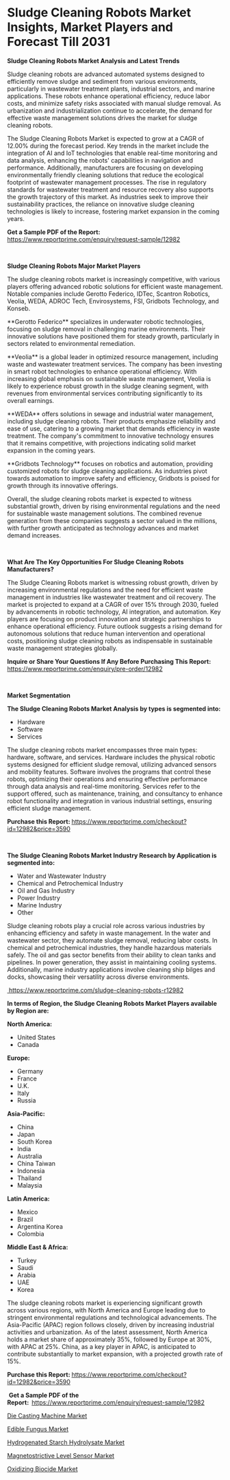 <p><h1>Sludge Cleaning Robots Market Insights, Market Players and Forecast Till 2031</h1></p><p><strong>Sludge Cleaning Robots Market Analysis and Latest Trends</strong></p>
<p><p>Sludge cleaning robots are advanced automated systems designed to efficiently remove sludge and sediment from various environments, particularly in wastewater treatment plants, industrial sectors, and marine applications. These robots enhance operational efficiency, reduce labor costs, and minimize safety risks associated with manual sludge removal. As urbanization and industrialization continue to accelerate, the demand for effective waste management solutions drives the market for sludge cleaning robots.</p><p>The Sludge Cleaning Robots Market is expected to grow at a CAGR of 12.00% during the forecast period. Key trends in the market include the integration of AI and IoT technologies that enable real-time monitoring and data analysis, enhancing the robots' capabilities in navigation and performance. Additionally, manufacturers are focusing on developing environmentally friendly cleaning solutions that reduce the ecological footprint of wastewater management processes. The rise in regulatory standards for wastewater treatment and resource recovery also supports the growth trajectory of this market. As industries seek to improve their sustainability practices, the reliance on innovative sludge cleaning technologies is likely to increase, fostering market expansion in the coming years.</p></p>
<p><strong>Get a Sample PDF of the Report:&nbsp;</strong> <a href="https://www.reportprime.com/enquiry/request-sample/12982?utm_campaign=1278&utm_medium=2&utm_source=Github&utm_content=ia&utm_term=10102024&utm_id=sludge-cleaning-robots">https://www.reportprime.com/enquiry/request-sample/12982</a></p>
<p>&nbsp;</p>
<p><strong>Sludge Cleaning Robots Major Market Players</strong></p>
<p><p>The sludge cleaning robots market is increasingly competitive, with various players offering advanced robotic solutions for efficient waste management. Notable companies include Gerotto Federico, IDTec, Scantron Robotics, Veolia, WEDA, ADROC Tech, Envirosystems, FSI, Gridbots Technology, and Konseb.</p><p>**Gerotto Federico** specializes in underwater robotic technologies, focusing on sludge removal in challenging marine environments. Their innovative solutions have positioned them for steady growth, particularly in sectors related to environmental remediation.</p><p>**Veolia** is a global leader in optimized resource management, including waste and wastewater treatment services. The company has been investing in smart robot technologies to enhance operational efficiency. With increasing global emphasis on sustainable waste management, Veolia is likely to experience robust growth in the sludge cleaning segment, with revenues from environmental services contributing significantly to its overall earnings.</p><p>**WEDA** offers solutions in sewage and industrial water management, including sludge cleaning robots. Their products emphasize reliability and ease of use, catering to a growing market that demands efficiency in waste treatment. The company's commitment to innovative technology ensures that it remains competitive, with projections indicating solid market expansion in the coming years.</p><p>**Gridbots Technology** focuses on robotics and automation, providing customized robots for sludge cleaning applications. As industries pivot towards automation to improve safety and efficiency, Gridbots is poised for growth through its innovative offerings.</p><p>Overall, the sludge cleaning robots market is expected to witness substantial growth, driven by rising environmental regulations and the need for sustainable waste management solutions. The combined revenue generation from these companies suggests a sector valued in the millions, with further growth anticipated as technology advances and market demand increases.</p></p>
<p>&nbsp;</p>
<p><strong>What Are The Key Opportunities For Sludge Cleaning Robots Manufacturers?</strong></p>
<p><p>The Sludge Cleaning Robots market is witnessing robust growth, driven by increasing environmental regulations and the need for efficient waste management in industries like wastewater treatment and oil recovery. The market is projected to expand at a CAGR of over 15% through 2030, fueled by advancements in robotic technology, AI integration, and automation. Key players are focusing on product innovation and strategic partnerships to enhance operational efficiency. Future outlook suggests a rising demand for autonomous solutions that reduce human intervention and operational costs, positioning sludge cleaning robots as indispensable in sustainable waste management strategies globally.</p></p>
<p><strong>Inquire or Share Your Questions If Any Before Purchasing This Report:</strong> <a href="https://www.reportprime.com/enquiry/pre-order/12982?utm_campaign=1278&utm_medium=2&utm_source=Github&utm_content=ia&utm_term=10102024&utm_id=sludge-cleaning-robots">https://www.reportprime.com/enquiry/pre-order/12982</a></p>
<p>&nbsp;</p>
<p><strong>Market Segmentation</strong></p>
<p><strong>The Sludge Cleaning Robots Market Analysis by types is segmented into:</strong></p>
<p><ul><li>Hardware</li><li>Software</li><li>Services</li></ul></p>
<p><p>The sludge cleaning robots market encompasses three main types: hardware, software, and services. Hardware includes the physical robotic systems designed for efficient sludge removal, utilizing advanced sensors and mobility features. Software involves the programs that control these robots, optimizing their operations and ensuring effective performance through data analysis and real-time monitoring. Services refer to the support offered, such as maintenance, training, and consultancy to enhance robot functionality and integration in various industrial settings, ensuring efficient sludge management.</p></p>
<p><strong>Purchase this Report:&nbsp;</strong><a href="https://www.reportprime.com/checkout?id=12982&price=3590&utm_campaign=1278&utm_medium=2&utm_source=Github&utm_content=ia&utm_term=10102024&utm_id=sludge-cleaning-robots">https://www.reportprime.com/checkout?id=12982&price=3590</a></p>
<p>&nbsp;</p>
<p><strong>The Sludge Cleaning Robots Market Industry Research by Application is segmented into:</strong></p>
<p><ul><li>Water and Wastewater Industry</li><li>Chemical and Petrochemical Industry</li><li>Oil and Gas Industry</li><li>Power Industry</li><li>Marine Industry</li><li>Other</li></ul></p>
<p><p>Sludge cleaning robots play a crucial role across various industries by enhancing efficiency and safety in waste management. In the water and wastewater sector, they automate sludge removal, reducing labor costs. In chemical and petrochemical industries, they handle hazardous materials safely. The oil and gas sector benefits from their ability to clean tanks and pipelines. In power generation, they assist in maintaining cooling systems. Additionally, marine industry applications involve cleaning ship bilges and docks, showcasing their versatility across diverse environments.</p></p>
<p><a href="https://www.reportprime.com/sludge-cleaning-robots-r12982?utm_campaign=1278&utm_medium=2&utm_source=Github&utm_content=ia&utm_term=10102024&utm_id=sludge-cleaning-robots">&nbsp;https://www.reportprime.com/sludge-cleaning-robots-r12982</a></p>
<p><strong>In terms of Region, the Sludge Cleaning Robots Market Players available by Region are:</strong></p>
<p>
    <p> <strong> North America: </strong>
        <ul>
            <li>United States</li>
            <li>Canada</li>
        </ul>
        </p> 
    <p> <strong> Europe: </strong>
        <ul>
            <li>Germany</li>
            <li>France</li>
            <li>U.K.</li>
            <li>Italy</li>
            <li>Russia</li>
        </ul>
        </p> 
    <p> <strong> Asia-Pacific: </strong>
        <ul>
            <li>China</li>
            <li>Japan</li>
            <li>South Korea</li>
            <li>India</li>
            <li>Australia</li>
            <li>China Taiwan</li>
            <li>Indonesia</li>
            <li>Thailand</li>
            <li>Malaysia</li>
        </ul>
        </p> 
    <p> <strong> Latin America: </strong>
        <ul>
            <li>Mexico</li>
            <li>Brazil</li>
            <li>Argentina Korea</li>
            <li>Colombia</li>
        </ul>
        </p> 
    <p> <strong> Middle East & Africa: </strong>
        <ul>
            <li>Turkey</li>
            <li>Saudi</li>
            <li>Arabia</li>
            <li>UAE</li>
            <li>Korea</li>
        </ul>
    </p>
    </p>
<p><p>The sludge cleaning robots market is experiencing significant growth across various regions, with North America and Europe leading due to stringent environmental regulations and technological advancements. The Asia-Pacific (APAC) region follows closely, driven by increasing industrial activities and urbanization. As of the latest assessment, North America holds a market share of approximately 35%, followed by Europe at 30%, with APAC at 25%. China, as a key player in APAC, is anticipated to contribute substantially to market expansion, with a projected growth rate of 15%.</p></p>
<p><strong>Purchase this Report: </strong><a href="https://www.reportprime.com/checkout?id=12982&price=3590&utm_campaign=1278&utm_medium=2&utm_source=Github&utm_content=ia&utm_term=10102024&utm_id=sludge-cleaning-robots">https://www.reportprime.com/checkout?id=12982&price=3590</a></p>
<p>&nbsp;<strong>Get a Sample PDF of the Report:&nbsp;&nbsp;</strong><a href="https://www.reportprime.com/enquiry/request-sample/12982?utm_campaign=1278&utm_medium=2&utm_source=Github&utm_content=ia&utm_term=10102024&utm_id=sludge-cleaning-robots">https://www.reportprime.com/enquiry/request-sample/12982</a></p>
<p><strong></strong></p>
<p><p><a href="https://www.linkedin.com/pulse/global-die-casting-machine-market-status-2024-2031-forecast-znafc?utm_campaign=1278&utm_medium=2&utm_source=Github&utm_content=ia&utm_term=10102024&utm_id=sludge-cleaning-robots">Die Casting Machine Market</a></p><p><a href="https://www.linkedin.com/pulse/edible-fungus-market-global-trends-forecast-2024-2031-uegbc?utm_campaign=1278&utm_medium=2&utm_source=Github&utm_content=ia&utm_term=10102024&utm_id=sludge-cleaning-robots">Edible Fungus Market</a></p><p><a href="https://www.linkedin.com/pulse/global-hydrogenated-starch-hydrolysate-market-trends-innovations-wvtxe?utm_campaign=1278&utm_medium=2&utm_source=Github&utm_content=ia&utm_term=10102024&utm_id=sludge-cleaning-robots">Hydrogenated Starch Hydrolysate Market</a></p><p><a href="https://www.linkedin.com/pulse/influencing-factors-magnetostrictive-level-sensor-market-insights-odecc?utm_campaign=1278&utm_medium=2&utm_source=Github&utm_content=ia&utm_term=10102024&utm_id=sludge-cleaning-robots">Magnetostrictive Level Sensor Market</a></p><p><a href="https://www.linkedin.com/pulse/evolution-oxidizing-biocide-market-key-shifts-from-2024-zngae?utm_campaign=1278&utm_medium=2&utm_source=Github&utm_content=ia&utm_term=10102024&utm_id=sludge-cleaning-robots">Oxidizing Biocide Market</a></p></p>